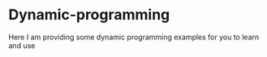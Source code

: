 # Dynamic-programming
Here I am providing some dynamic programming examples for you to learn and use

